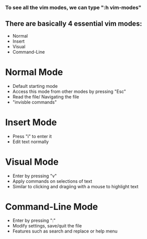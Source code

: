 ### To see all the vim modes, we can type ":h vim-modes"

## There are basically 4 essential vim modes:
- Normal
- Insert
- Visual
- Command-Line


# Normal Mode
- Default starting mode
- Access this mode from other modes by pressing "Esc"
- Read the file/ Navigating the file
- "invisble commands"

# Insert Mode
- Press "i" to enter it
- Edit text normally 

# Visual Mode
- Enter by pressing "v"
- Apply commands on selections of text
- Similar to clicking and dragiing with a mouse to highlight text

# Command-Line Mode
- Enter by pressing ":"
- Modify settings, save/quit the file
- Features such as search and replace or help menu 

